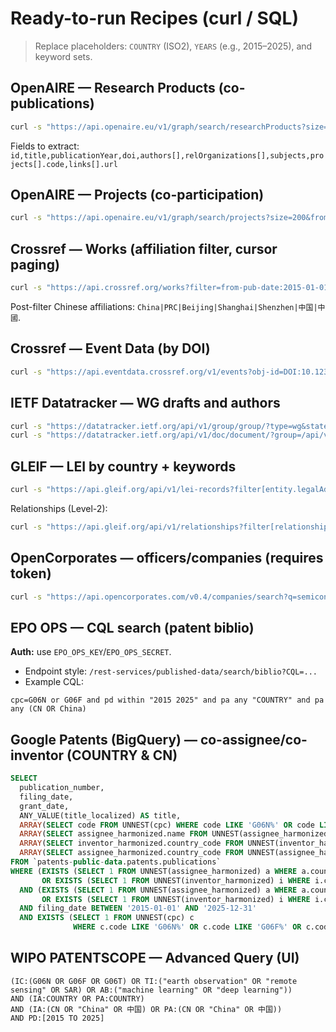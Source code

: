 # Ready-to-run Recipes (curl / SQL)

> Replace placeholders: `COUNTRY` (ISO2), `YEARS` (e.g., 2015–2025), and keyword sets.

## OpenAIRE — Research Products (co-publications)
```bash
curl -s "https://api.openaire.eu/v1/graph/search/researchProducts?size=200&from=0&sortBy=bestmatch&title=(\"deep%20learning\"%20OR%20\"machine%20learning\"%20OR%20HPC%20OR%20supercomput*)&relOrganizationCountryCode=COUNTRY,CN&fromDate=2015-01-01&toDate=2025-12-31"
```
Fields to extract: `id,title,publicationYear,doi,authors[],relOrganizations[],subjects,projects[].code,links[].url`

## OpenAIRE — Projects (co-participation)
```bash
curl -s "https://api.openaire.eu/v1/graph/search/projects?size=200&from=0&relOrganizationCountryCode=COUNTRY,CN&title=(AI%20OR%20HPC%20OR%20%22Earth%20observation%22)&startDate>=2015-01-01"
```

## Crossref — Works (affiliation filter, cursor paging)
```bash
curl -s "https://api.crossref.org/works?filter=from-pub-date:2015-01-01,until-pub-date:2025-12-31&query.affiliation=COUNTRY&rows=1000&cursor=*&select=DOI,title,author,issued,container-title,affiliation,funder"
```
Post-filter Chinese affiliations: `China|PRC|Beijing|Shanghai|Shenzhen|中国|中國`.

## Crossref — Event Data (by DOI)
```bash
curl -s "https://api.eventdata.crossref.org/v1/events?obj-id=DOI:10.1234/abcd&rows=1000&from-collected-date=2024-01-01"
```

## IETF Datatracker — WG drafts and authors
```bash
curl -s "https://datatracker.ietf.org/api/v1/group/group/?type=wg&state=active&acronym__icontains=mls"
curl -s "https://datatracker.ietf.org/api/v1/doc/document/?group=/api/v1/group/group/12345/&states__type__slug__in=draft-stream-ietf"
```

## GLEIF — LEI by country + keywords
```bash
curl -s "https://api.gleif.org/api/v1/lei-records?filter[entity.legalAddress.country]=COUNTRY&filter[q]=semiconductor&pages[size]=200"
```
Relationships (Level-2):
```bash
curl -s "https://api.gleif.org/api/v1/relationships?filter[relationship.startNode.lei][:in]=LEI1,LEI2"
```

## OpenCorporates — officers/companies (requires token)
```bash
curl -s "https://api.opencorporates.com/v0.4/companies/search?q=semiconductor&country_code=COUNTRY&per_page=100&api_token=$OPENCORP_TOKEN"
```

## EPO OPS — CQL search (patent biblio)
**Auth:** use `EPO_OPS_KEY`/`EPO_OPS_SECRET`.
- Endpoint style: `/rest-services/published-data/search/biblio?CQL=...`
- Example CQL:
```
cpc=G06N or G06F and pd within "2015 2025" and pa any "COUNTRY" and pa any (CN OR China)
```

## Google Patents (BigQuery) — co-assignee/co-inventor (COUNTRY & CN)
```sql
SELECT
  publication_number,
  filing_date,
  grant_date,
  ANY_VALUE(title_localized) AS title,
  ARRAY(SELECT code FROM UNNEST(cpc) WHERE code LIKE 'G06N%' OR code LIKE 'G06F%' OR code LIKE 'G01S%' OR code LIKE 'H04N%') AS cpc_hits,
  ARRAY(SELECT assignee_harmonized.name FROM UNNEST(assignee_harmonized)) AS assignees,
  ARRAY(SELECT inventor_harmonized.country_code FROM UNNEST(inventor_harmonized)) AS inventor_countries,
  ARRAY(SELECT assignee_harmonized.country_code FROM UNNEST(assignee_harmonized)) AS assignee_countries
FROM `patents-public-data.patents.publications`
WHERE (EXISTS (SELECT 1 FROM UNNEST(assignee_harmonized) a WHERE a.country_code='COUNTRY')
       OR EXISTS (SELECT 1 FROM UNNEST(inventor_harmonized) i WHERE i.country_code='COUNTRY'))
  AND (EXISTS (SELECT 1 FROM UNNEST(assignee_harmonized) a WHERE a.country_code='CN')
       OR EXISTS (SELECT 1 FROM UNNEST(inventor_harmonized) i WHERE i.country_code='CN'))
  AND filing_date BETWEEN '2015-01-01' AND '2025-12-31'
  AND EXISTS (SELECT 1 FROM UNNEST(cpc) c
              WHERE c.code LIKE 'G06N%' OR c.code LIKE 'G06F%' OR c.code LIKE 'G01S%' OR c.code LIKE 'H04N%');
```

## WIPO PATENTSCOPE — Advanced Query (UI)
```
(IC:(G06N OR G06F OR G06T) OR TI:("earth observation" OR "remote sensing" OR SAR) OR AB:("machine learning" OR "deep learning"))
AND (IA:COUNTRY OR PA:COUNTRY)
AND (IA:(CN OR "China" OR 中国) OR PA:(CN OR "China" OR 中国))
AND PD:[2015 TO 2025]
```